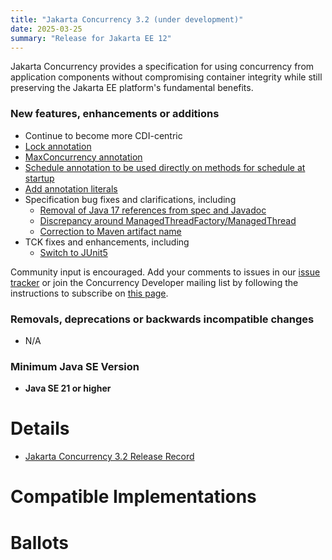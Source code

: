 ```yaml
---
title: "Jakarta Concurrency 3.2 (under development)"
date: 2025-03-25
summary: "Release for Jakarta EE 12"
---
```


Jakarta Concurrency provides a specification for using concurrency from application components without compromising container integrity while still preserving the Jakarta EE platform's fundamental benefits.

### New features, enhancements or additions

* Continue to become more CDI-centric
* [Lock annotation](https://github.com/jakartaee/concurrency/issues/135)
* [MaxConcurrency annotation](https://github.com/jakartaee/concurrency/issues/136)
* [Schedule annotation to be used directly on methods for schedule at startup](https://github.com/jakartaee/concurrency/issues/624)
* [Add annotation literals](https://github.com/jakartaee/concurrency/issues/176)
* Specification bug fixes and clarifications, including
  * [Removal of Java 17 references from spec and Javadoc](https://github.com/jakartaee/concurrency/issues/675)
  * [Discrepancy around ManagedThreadFactory/ManagedThread](https://github.com/jakartaee/concurrency/issues/32)
  * [Correction to Maven artifact name](https://github.com/jakartaee/concurrency/pull/555)
* TCK fixes and enhancements, including
  * [Switch to JUnit5](https://github.com/jakartaee/concurrency/pull/666)

Community input is encouraged. Add your comments to issues in our [issue tracker](https://github.com/jakartaee/concurrency/issues) or join the Concurrency Developer mailing list by following the instructions to subscribe on [this page](https://accounts.eclipse.org/mailing-list/cu-dev).

###  Removals, deprecations or backwards incompatible changes

* N/A

### Minimum Java SE Version
* **Java SE 21 or higher**

# Details

* [Jakarta Concurrency 3.2 Release Record](https://projects.eclipse.org/projects/ee4j.cu/releases/3.2)
<!--
* [Jakarta Concurrency 3.2 Specification Document](./jakarta-concurrency-spec-3.2.pdf) (PDF) (Does not exist yet)
* [Jakarta Concurrency 3.2 Specification Document](./jakarta-concurrency-spec-3.2.html) (HTML) (Does not exist yet)
* [Jakarta Concurrency 3.2 Javadoc](./apidocs) (Does not exist yet)
* [Jakarta Concurrency 3.2 TCK](https://download.eclipse.org/jakartaee/concurrency/3.2/concurrency-tck-3.2.0.zip) (Does not exist yet)
-->
<!--
* Maven coordinates
-->
<!--
  * [jakarta.enterprise.concurrent:jakarta.enterprise.concurrent-api:3.2.0](https://central.sonatype.com/artifact/jakarta.enterprise.concurrent/jakarta.enterprise.concurrent-api/3.2.0/jar) (Does not exist yet)
-->
<!--
* Compatible Implementation used for [ratification](https://www.eclipse.org/projects/efsp/?version=1.2#efsp-ratification).
-->
<!--
  * [To Be Determined](https://github.com/)
-->

# Compatible Implementations

<!--
* [To Be Determined](https://github.com/)
-->

# Ballots

<!--
## Release Review

The Release Review Specification Committee Ballot concluded successfully on YYYY-MM-DD with the following results.

The ballot was run on the [jakarta.ee-spec mailing list](https://www.eclipse.org/lists/jakarta.ee-spec/msgxxxx.html)

## Plan Review

The Plan Review Specification Committee Ballot concluded successfully on YYYY-MM-DD with the following results.

| Representative                                 | Representative for: |  Vote   |
|------------------------------------------------|---------------------|---------|
| Kenji Kazumura                                 | Fujitsu             |         |
| Emily Jiang, Tom Watson                        | IBM                 |         |
| Ed Bratt, Dmitry Kornilov                      | Oracle              |         |
| Andrew Pielage, Petr Aubrecht                  | Payara              |         |
| David Blevins, Jean-Louis Monteiro             | Tomitribe           |         |
| Ivar Grimstad                                  | EE4J PMC            |         |
| Marcelo Ancelmo, Abraham Marin-Perez           | Participant Members |         |
| Werner Keil                                    | Committer Members   |         |
| Jun Qian                                       | Enterprise Members  |         |
| Zhai Luchao                                    | Enterprise Members  |         |
|                                                | **Total**           |         |

Non-binding Votes
| Representative                                 | Representative for: |  Vote   |
|------------------------------------------------|---------------------|---------|
| Angelo Rubini                                  | Community           |         |
|                                                | **Total**           |         |

The ballot was run on the [jakarta.ee-spec mailing list](https://www.eclipse.org/lists/jakarta.ee-spec/msgxxxx.html)
-->
